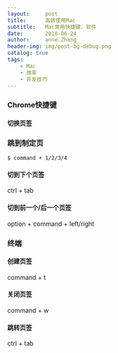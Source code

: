 ```yaml
---
layout:     post
title:      高效使用Mac
subtitle:   Mac常用快捷键，软件   
date:       2018-06-24
author:     anne.Zhang
header-img: img/post-bg-debug.png
catalog: true
tags:
    - Mac
    - 效率
    - 开发技巧
---
```

### Chrome快捷键
#### 切换页签
### 跳到制定页
	$ command + 1/2/3/4

#### 切到下个页签
ctrl + tab

#### 切到前一个/后一个页签
option + command + left/right

### 终端
#### 创建页签
command + t

#### 关闭页签
command + w

#### 跳转页签
ctrl + tab

